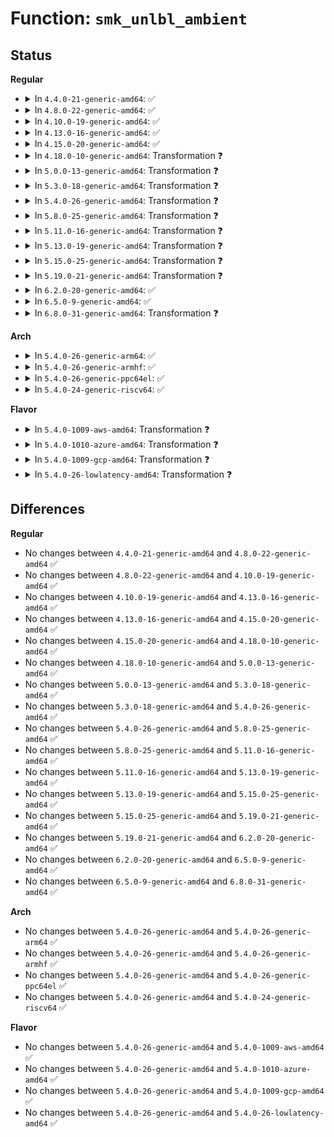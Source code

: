 # Function: <code>smk_unlbl_ambient</code>

## Status
<b>Regular</b>
<ul>
<li>
<details>
<summary>In <code>4.4.0-21-generic-amd64</code>: ✅</summary>

```c
void smk_unlbl_ambient(char * oldambient)
```

```json
{
  "name": "smk_unlbl_ambient",
  "collision_type": "Unique Static",
  "inline_type": "No",
  "funcs": [
    {
      "addr": 18446744071582400592,
      "name": "smk_unlbl_ambient",
      "external": false,
      "loc": "security/smack/smackfs.c:754",
      "file": "security/smack/smackfs.c",
      "inline": "seen, unknown",
      "caller_inline": [],
      "caller_func": [
        "security/smack/smackfs.c:smk_write_ambient"
      ]
    }
  ],
  "symbols": [
    {
      "addr": 18446744071582400592,
      "name": "smk_unlbl_ambient",
      "section": ".text",
      "bind": "STB_LOCAL",
      "size": 249
    }
  ]
}
```
</details>
</li>
<li>
<details>
<summary>In <code>4.8.0-22-generic-amd64</code>: ✅</summary>

```c
void smk_unlbl_ambient(char * oldambient)
```

```json
{
  "name": "smk_unlbl_ambient",
  "collision_type": "Unique Static",
  "inline_type": "No",
  "funcs": [
    {
      "addr": 18446744071582621664,
      "name": "smk_unlbl_ambient",
      "external": false,
      "loc": "security/smack/smackfs.c:749",
      "file": "security/smack/smackfs.c",
      "inline": "seen, unknown",
      "caller_inline": [],
      "caller_func": [
        "security/smack/smackfs.c:smk_write_ambient"
      ]
    }
  ],
  "symbols": [
    {
      "addr": 18446744071582621664,
      "name": "smk_unlbl_ambient",
      "section": ".text",
      "bind": "STB_LOCAL",
      "size": 245
    }
  ]
}
```
</details>
</li>
<li>
<details>
<summary>In <code>4.10.0-19-generic-amd64</code>: ✅</summary>

```c
void smk_unlbl_ambient(char * oldambient)
```

```json
{
  "name": "smk_unlbl_ambient",
  "collision_type": "Unique Static",
  "inline_type": "No",
  "funcs": [
    {
      "addr": 18446744071582715088,
      "name": "smk_unlbl_ambient",
      "external": false,
      "loc": "security/smack/smackfs.c:749",
      "file": "security/smack/smackfs.c",
      "inline": "seen, unknown",
      "caller_inline": [],
      "caller_func": [
        "security/smack/smackfs.c:smk_write_ambient"
      ]
    }
  ],
  "symbols": [
    {
      "addr": 18446744071582715088,
      "name": "smk_unlbl_ambient",
      "section": ".text",
      "bind": "STB_LOCAL",
      "size": 245
    }
  ]
}
```
</details>
</li>
<li>
<details>
<summary>In <code>4.13.0-16-generic-amd64</code>: ✅</summary>

```c
void smk_unlbl_ambient(char * oldambient)
```

```json
{
  "name": "smk_unlbl_ambient",
  "collision_type": "Unique Static",
  "inline_type": "No",
  "funcs": [
    {
      "addr": 18446744071582808256,
      "name": "smk_unlbl_ambient",
      "external": false,
      "loc": "security/smack/smackfs.c:754",
      "file": "security/smack/smackfs.c",
      "inline": "seen, unknown",
      "caller_inline": [],
      "caller_func": [
        "security/smack/smackfs.c:smk_write_ambient"
      ]
    }
  ],
  "symbols": [
    {
      "addr": 18446744071582808256,
      "name": "smk_unlbl_ambient",
      "section": ".text",
      "bind": "STB_LOCAL",
      "size": 253
    }
  ]
}
```
</details>
</li>
<li>
<details>
<summary>In <code>4.15.0-20-generic-amd64</code>: ✅</summary>

```c
void smk_unlbl_ambient(char * oldambient)
```

```json
{
  "name": "smk_unlbl_ambient",
  "collision_type": "Unique Static",
  "inline_type": "No",
  "funcs": [
    {
      "addr": 18446744071582965072,
      "name": "smk_unlbl_ambient",
      "external": false,
      "loc": "security/smack/smackfs.c:754",
      "file": "security/smack/smackfs.c",
      "inline": "seen, unknown",
      "caller_inline": [],
      "caller_func": [
        "security/smack/smackfs.c:smk_write_ambient"
      ]
    }
  ],
  "symbols": [
    {
      "addr": 18446744071582965072,
      "name": "smk_unlbl_ambient",
      "section": ".text",
      "bind": "STB_LOCAL",
      "size": 253
    }
  ]
}
```
</details>
</li>
<li>
<details>
<summary>In <code>4.18.0-10-generic-amd64</code>: Transformation ❓</summary>

```c
void smk_unlbl_ambient(char * oldambient)
```

```json
{
  "name": "smk_unlbl_ambient",
  "collision_type": "Unique Static",
  "inline_type": "No",
  "funcs": [
    {
      "addr": 0,
      "name": "smk_unlbl_ambient",
      "external": false,
      "loc": "security/smack/smackfs.c:754",
      "file": "security/smack/smackfs.c",
      "inline": "seen, unknown",
      "caller_inline": [],
      "caller_func": [
        "security/smack/smackfs.c:init_smk_fs",
        "security/smack/smackfs.c:smk_write_ambient"
      ]
    }
  ],
  "symbols": [
    {
      "addr": 18446744071583166048,
      "name": "smk_unlbl_ambient",
      "section": ".text",
      "bind": "STB_LOCAL",
      "size": 194
    },
    {
      "addr": 18446744071583172990,
      "name": "smk_unlbl_ambient.cold.21",
      "section": ".text",
      "bind": "STB_LOCAL",
      "size": 62
    }
  ]
}
```
</details>
</li>
<li>
<details>
<summary>In <code>5.0.0-13-generic-amd64</code>: Transformation ❓</summary>

```c
void smk_unlbl_ambient(char * oldambient)
```

```json
{
  "name": "smk_unlbl_ambient",
  "collision_type": "Unique Static",
  "inline_type": "No",
  "funcs": [
    {
      "addr": 0,
      "name": "smk_unlbl_ambient",
      "external": false,
      "loc": "security/smack/smackfs.c:754",
      "file": "security/smack/smackfs.c",
      "inline": "seen, unknown",
      "caller_inline": [],
      "caller_func": [
        "security/smack/smackfs.c:init_smk_fs",
        "security/smack/smackfs.c:smk_write_ambient"
      ]
    }
  ],
  "symbols": [
    {
      "addr": 18446744071583283152,
      "name": "smk_unlbl_ambient",
      "section": ".text",
      "bind": "STB_LOCAL",
      "size": 202
    },
    {
      "addr": 18446744071583289294,
      "name": "smk_unlbl_ambient.cold.21",
      "section": ".text",
      "bind": "STB_LOCAL",
      "size": 62
    }
  ]
}
```
</details>
</li>
<li>
<details>
<summary>In <code>5.3.0-18-generic-amd64</code>: Transformation ❓</summary>

```c
void smk_unlbl_ambient(char * oldambient)
```

```json
{
  "name": "smk_unlbl_ambient",
  "collision_type": "Unique Static",
  "inline_type": "No",
  "funcs": [
    {
      "addr": 0,
      "name": "smk_unlbl_ambient",
      "external": false,
      "loc": "security/smack/smackfs.c:726",
      "file": "security/smack/smackfs.c",
      "inline": "seen, unknown",
      "caller_inline": [],
      "caller_func": [
        "security/smack/smackfs.c:init_smk_fs",
        "security/smack/smackfs.c:smk_write_ambient"
      ]
    }
  ],
  "symbols": [
    {
      "addr": 18446744071583470528,
      "name": "smk_unlbl_ambient",
      "section": ".text",
      "bind": "STB_LOCAL",
      "size": 206
    },
    {
      "addr": 18446744071583476587,
      "name": "smk_unlbl_ambient.cold",
      "section": ".text",
      "bind": "STB_LOCAL",
      "size": 62
    }
  ]
}
```
</details>
</li>
<li>
<details>
<summary>In <code>5.4.0-26-generic-amd64</code>: Transformation ❓</summary>

```c
void smk_unlbl_ambient(char * oldambient)
```

```json
{
  "name": "smk_unlbl_ambient",
  "collision_type": "Unique Static",
  "inline_type": "No",
  "funcs": [
    {
      "addr": 0,
      "name": "smk_unlbl_ambient",
      "external": false,
      "loc": "security/smack/smackfs.c:726",
      "file": "security/smack/smackfs.c",
      "inline": "seen, unknown",
      "caller_inline": [],
      "caller_func": [
        "security/smack/smackfs.c:init_smk_fs",
        "security/smack/smackfs.c:smk_write_ambient"
      ]
    }
  ],
  "symbols": [
    {
      "addr": 18446744071583576480,
      "name": "smk_unlbl_ambient",
      "section": ".text",
      "bind": "STB_LOCAL",
      "size": 206
    },
    {
      "addr": 18446744071583582539,
      "name": "smk_unlbl_ambient.cold",
      "section": ".text",
      "bind": "STB_LOCAL",
      "size": 62
    }
  ]
}
```
</details>
</li>
<li>
<details>
<summary>In <code>5.8.0-25-generic-amd64</code>: Transformation ❓</summary>

```c
void smk_unlbl_ambient(char * oldambient)
```

```json
{
  "name": "smk_unlbl_ambient",
  "collision_type": "Unique Static",
  "inline_type": "No",
  "funcs": [
    {
      "addr": 0,
      "name": "smk_unlbl_ambient",
      "external": false,
      "loc": "security/smack/smackfs.c:727",
      "file": "security/smack/smackfs.c",
      "inline": "seen, unknown",
      "caller_inline": [],
      "caller_func": [
        "security/smack/smackfs.c:init_smk_fs",
        "security/smack/smackfs.c:smk_write_ambient"
      ]
    }
  ],
  "symbols": [
    {
      "addr": 18446744071583928272,
      "name": "smk_unlbl_ambient",
      "section": ".text",
      "bind": "STB_LOCAL",
      "size": 164
    },
    {
      "addr": 18446744071583935131,
      "name": "smk_unlbl_ambient.cold",
      "section": ".text",
      "bind": "STB_LOCAL",
      "size": 62
    }
  ]
}
```
</details>
</li>
<li>
<details>
<summary>In <code>5.11.0-16-generic-amd64</code>: Transformation ❓</summary>

```c
void smk_unlbl_ambient(char * oldambient)
```

```json
{
  "name": "smk_unlbl_ambient",
  "collision_type": "Unique Static",
  "inline_type": "No",
  "funcs": [
    {
      "addr": 0,
      "name": "smk_unlbl_ambient",
      "external": false,
      "loc": "security/smack/smackfs.c:727",
      "file": "security/smack/smackfs.c",
      "inline": "seen, unknown",
      "caller_inline": [],
      "caller_func": [
        "security/smack/smackfs.c:init_smk_fs",
        "security/smack/smackfs.c:smk_write_ambient"
      ]
    }
  ],
  "symbols": [
    {
      "addr": 18446744071584048448,
      "name": "smk_unlbl_ambient",
      "section": ".text",
      "bind": "STB_LOCAL",
      "size": 164
    },
    {
      "addr": 18446744071591367358,
      "name": "smk_unlbl_ambient.cold",
      "section": ".text",
      "bind": "STB_LOCAL",
      "size": 62
    }
  ]
}
```
</details>
</li>
<li>
<details>
<summary>In <code>5.13.0-19-generic-amd64</code>: Transformation ❓</summary>

```c
void smk_unlbl_ambient(char * oldambient)
```

```json
{
  "name": "smk_unlbl_ambient",
  "collision_type": "Unique Static",
  "inline_type": "No",
  "funcs": [
    {
      "addr": 0,
      "name": "smk_unlbl_ambient",
      "external": false,
      "loc": "security/smack/smackfs.c:727",
      "file": "security/smack/smackfs.c",
      "inline": "seen, unknown",
      "caller_inline": [],
      "caller_func": [
        "security/smack/smackfs.c:init_smk_fs",
        "security/smack/smackfs.c:smk_write_ambient"
      ]
    }
  ],
  "symbols": [
    {
      "addr": 18446744071584076208,
      "name": "smk_unlbl_ambient",
      "section": ".text",
      "bind": "STB_LOCAL",
      "size": 167
    },
    {
      "addr": 18446744071591310407,
      "name": "smk_unlbl_ambient.cold",
      "section": ".text",
      "bind": "STB_LOCAL",
      "size": 62
    }
  ]
}
```
</details>
</li>
<li>
<details>
<summary>In <code>5.15.0-25-generic-amd64</code>: Transformation ❓</summary>

```c
void smk_unlbl_ambient(char * oldambient)
```

```json
{
  "name": "smk_unlbl_ambient",
  "collision_type": "Unique Static",
  "inline_type": "No",
  "funcs": [
    {
      "addr": 0,
      "name": "smk_unlbl_ambient",
      "external": false,
      "loc": "security/smack/smackfs.c:725",
      "file": "security/smack/smackfs.c",
      "inline": "seen, unknown",
      "caller_inline": [],
      "caller_func": [
        "security/smack/smackfs.c:init_smk_fs",
        "security/smack/smackfs.c:smk_write_ambient"
      ]
    }
  ],
  "symbols": [
    {
      "addr": 18446744071584448256,
      "name": "smk_unlbl_ambient",
      "section": ".text",
      "bind": "STB_LOCAL",
      "size": 167
    },
    {
      "addr": 18446744071592301941,
      "name": "smk_unlbl_ambient.cold",
      "section": ".text",
      "bind": "STB_LOCAL",
      "size": 62
    }
  ]
}
```
</details>
</li>
<li>
<details>
<summary>In <code>5.19.0-21-generic-amd64</code>: Transformation ❓</summary>

```c
void smk_unlbl_ambient(char * oldambient)
```

```json
{
  "name": "smk_unlbl_ambient",
  "collision_type": "Unique Static",
  "inline_type": "No",
  "funcs": [
    {
      "addr": 0,
      "name": "smk_unlbl_ambient",
      "external": false,
      "loc": "security/smack/smackfs.c:725",
      "file": "security/smack/smackfs.c",
      "inline": "seen, unknown",
      "caller_inline": [],
      "caller_func": [
        "security/smack/smackfs.c:init_smk_fs",
        "security/smack/smackfs.c:smk_write_ambient"
      ]
    }
  ],
  "symbols": [
    {
      "addr": 18446744071585088528,
      "name": "smk_unlbl_ambient",
      "section": ".text",
      "bind": "STB_LOCAL",
      "size": 313
    },
    {
      "addr": 18446744071594083213,
      "name": "smk_unlbl_ambient.cold",
      "section": ".text",
      "bind": "STB_LOCAL",
      "size": 62
    }
  ]
}
```
</details>
</li>
<li>
<details>
<summary>In <code>6.2.0-20-generic-amd64</code>: ✅</summary>

```c
void smk_unlbl_ambient(char * oldambient)
```

```json
{
  "name": "smk_unlbl_ambient",
  "collision_type": "Unique Static",
  "inline_type": "No",
  "funcs": [
    {
      "addr": 18446744071585811904,
      "name": "smk_unlbl_ambient",
      "external": false,
      "loc": "security/smack/smackfs.c:725",
      "file": "security/smack/smackfs.c",
      "inline": "seen, unknown",
      "caller_inline": [],
      "caller_func": [
        "security/smack/smackfs.c:init_smk_fs",
        "security/smack/smackfs.c:init_smk_fs",
        "security/smack/smackfs.c:smk_write_ambient"
      ]
    }
  ],
  "symbols": [
    {
      "addr": 18446744071585811904,
      "name": "smk_unlbl_ambient",
      "section": ".text",
      "bind": "STB_LOCAL",
      "size": 368
    }
  ]
}
```
</details>
</li>
<li>
<details>
<summary>In <code>6.5.0-9-generic-amd64</code>: ✅</summary>

```c
void smk_unlbl_ambient(char * oldambient)
```

```json
{
  "name": "smk_unlbl_ambient",
  "collision_type": "Unique Static",
  "inline_type": "No",
  "funcs": [
    {
      "addr": 18446744071586043808,
      "name": "smk_unlbl_ambient",
      "external": false,
      "loc": "security/smack/smackfs.c:725",
      "file": "security/smack/smackfs.c",
      "inline": "seen, unknown",
      "caller_inline": [],
      "caller_func": [
        "security/smack/smackfs.c:init_smk_fs",
        "security/smack/smackfs.c:init_smk_fs",
        "security/smack/smackfs.c:smk_write_ambient"
      ]
    }
  ],
  "symbols": [
    {
      "addr": 18446744071586043808,
      "name": "smk_unlbl_ambient",
      "section": ".text",
      "bind": "STB_LOCAL",
      "size": 368
    }
  ]
}
```
</details>
</li>
<li>
<details>
<summary>In <code>6.8.0-31-generic-amd64</code>: Transformation ❓</summary>

```c
void smk_unlbl_ambient(char * oldambient)
```

```json
{
  "name": "smk_unlbl_ambient",
  "collision_type": "Unique Static",
  "inline_type": "No",
  "funcs": [
    {
      "addr": 0,
      "name": "smk_unlbl_ambient",
      "external": false,
      "loc": "security/smack/smackfs.c:726",
      "file": "security/smack/smackfs.c",
      "inline": "seen, unknown",
      "caller_inline": [],
      "caller_func": [
        "security/smack/smackfs.c:init_smk_fs",
        "security/smack/smackfs.c:init_smk_fs",
        "security/smack/smackfs.c:smk_write_ambient"
      ]
    }
  ],
  "symbols": [
    {
      "addr": 18446744071586289280,
      "name": "smk_unlbl_ambient",
      "section": ".text",
      "bind": "STB_LOCAL",
      "size": 359
    },
    {
      "addr": 18446744071597526800,
      "name": "smk_unlbl_ambient.cold",
      "section": ".text",
      "bind": "STB_LOCAL",
      "size": 20
    }
  ]
}
```
</details>
</li>
</ul>
<b>Arch</b>
<ul>
<li>
<details>
<summary>In <code>5.4.0-26-generic-arm64</code>: ✅</summary>

```c
void smk_unlbl_ambient(char * oldambient)
```

```json
{
  "name": "smk_unlbl_ambient",
  "collision_type": "Unique Static",
  "inline_type": "No",
  "funcs": [
    {
      "addr": 18446603336495352992,
      "name": "smk_unlbl_ambient",
      "external": false,
      "loc": "security/smack/smackfs.c:726",
      "file": "security/smack/smackfs.c",
      "inline": "seen, unknown",
      "caller_inline": [],
      "caller_func": [
        "security/smack/smackfs.c:init_smk_fs",
        "security/smack/smackfs.c:smk_write_ambient"
      ]
    }
  ],
  "symbols": [
    {
      "addr": 18446603336495352992,
      "name": "smk_unlbl_ambient",
      "section": ".text",
      "bind": "STB_LOCAL",
      "size": 300
    }
  ]
}
```
</details>
</li>
<li>
<details>
<summary>In <code>5.4.0-26-generic-armhf</code>: ✅</summary>

```c
void smk_unlbl_ambient(char * oldambient)
```

```json
{
  "name": "smk_unlbl_ambient",
  "collision_type": "Unique Static",
  "inline_type": "No",
  "funcs": [
    {
      "addr": 3228728848,
      "name": "smk_unlbl_ambient",
      "external": false,
      "loc": "security/smack/smackfs.c:726",
      "file": "security/smack/smackfs.c",
      "inline": "seen, unknown",
      "caller_inline": [],
      "caller_func": [
        "security/smack/smackfs.c:init_smk_fs",
        "security/smack/smackfs.c:smk_write_ambient"
      ]
    }
  ],
  "symbols": [
    {
      "addr": 3228728848,
      "name": "smk_unlbl_ambient",
      "section": ".text",
      "bind": "STB_LOCAL",
      "size": 308
    }
  ]
}
```
</details>
</li>
<li>
<details>
<summary>In <code>5.4.0-26-generic-ppc64el</code>: ✅</summary>

```c
void smk_unlbl_ambient(char * oldambient)
```

```json
{
  "name": "smk_unlbl_ambient",
  "collision_type": "Unique Static",
  "inline_type": "No",
  "funcs": [
    {
      "addr": 13835058055289363248,
      "name": "smk_unlbl_ambient",
      "external": false,
      "loc": "security/smack/smackfs.c:726",
      "file": "security/smack/smackfs.c",
      "inline": "seen, unknown",
      "caller_inline": [],
      "caller_func": [
        "security/smack/smackfs.c:init_smk_fs",
        "security/smack/smackfs.c:smk_write_ambient"
      ]
    }
  ],
  "symbols": [
    {
      "addr": 13835058055289363248,
      "name": "smk_unlbl_ambient",
      "section": ".text",
      "bind": "STB_LOCAL",
      "size": 332
    }
  ]
}
```
</details>
</li>
<li>
<details>
<summary>In <code>5.4.0-24-generic-riscv64</code>: ✅</summary>

```c
void smk_unlbl_ambient(char * oldambient)
```

```json
{
  "name": "smk_unlbl_ambient",
  "collision_type": "Unique Static",
  "inline_type": "No",
  "funcs": [
    {
      "addr": 18446743936274562374,
      "name": "smk_unlbl_ambient",
      "external": false,
      "loc": "security/smack/smackfs.c:726",
      "file": "security/smack/smackfs.c",
      "inline": "seen, unknown",
      "caller_inline": [],
      "caller_func": [
        "security/smack/smackfs.c:init_smk_fs",
        "security/smack/smackfs.c:smk_write_ambient"
      ]
    }
  ],
  "symbols": [
    {
      "addr": 18446743936274562374,
      "name": "smk_unlbl_ambient",
      "section": ".text",
      "bind": "STB_LOCAL",
      "size": 210
    }
  ]
}
```
</details>
</li>
</ul>
<b>Flavor</b>
<ul>
<li>
<details>
<summary>In <code>5.4.0-1009-aws-amd64</code>: Transformation ❓</summary>

```c
void smk_unlbl_ambient(char * oldambient)
```

```json
{
  "name": "smk_unlbl_ambient",
  "collision_type": "Unique Static",
  "inline_type": "No",
  "funcs": [
    {
      "addr": 0,
      "name": "smk_unlbl_ambient",
      "external": false,
      "loc": "security/smack/smackfs.c:726",
      "file": "security/smack/smackfs.c",
      "inline": "seen, unknown",
      "caller_inline": [],
      "caller_func": [
        "security/smack/smackfs.c:init_smk_fs",
        "security/smack/smackfs.c:smk_write_ambient"
      ]
    }
  ],
  "symbols": [
    {
      "addr": 18446744071583545216,
      "name": "smk_unlbl_ambient",
      "section": ".text",
      "bind": "STB_LOCAL",
      "size": 206
    },
    {
      "addr": 18446744071583551275,
      "name": "smk_unlbl_ambient.cold",
      "section": ".text",
      "bind": "STB_LOCAL",
      "size": 62
    }
  ]
}
```
</details>
</li>
<li>
<details>
<summary>In <code>5.4.0-1010-azure-amd64</code>: Transformation ❓</summary>

```c
void smk_unlbl_ambient(char * oldambient)
```

```json
{
  "name": "smk_unlbl_ambient",
  "collision_type": "Unique Static",
  "inline_type": "No",
  "funcs": [
    {
      "addr": 0,
      "name": "smk_unlbl_ambient",
      "external": false,
      "loc": "security/smack/smackfs.c:726",
      "file": "security/smack/smackfs.c",
      "inline": "seen, unknown",
      "caller_inline": [],
      "caller_func": [
        "security/smack/smackfs.c:init_smk_fs",
        "security/smack/smackfs.c:smk_write_ambient"
      ]
    }
  ],
  "symbols": [
    {
      "addr": 18446744071583482272,
      "name": "smk_unlbl_ambient",
      "section": ".text",
      "bind": "STB_LOCAL",
      "size": 206
    },
    {
      "addr": 18446744071583488331,
      "name": "smk_unlbl_ambient.cold",
      "section": ".text",
      "bind": "STB_LOCAL",
      "size": 62
    }
  ]
}
```
</details>
</li>
<li>
<details>
<summary>In <code>5.4.0-1009-gcp-amd64</code>: Transformation ❓</summary>

```c
void smk_unlbl_ambient(char * oldambient)
```

```json
{
  "name": "smk_unlbl_ambient",
  "collision_type": "Unique Static",
  "inline_type": "No",
  "funcs": [
    {
      "addr": 0,
      "name": "smk_unlbl_ambient",
      "external": false,
      "loc": "security/smack/smackfs.c:726",
      "file": "security/smack/smackfs.c",
      "inline": "seen, unknown",
      "caller_inline": [],
      "caller_func": [
        "security/smack/smackfs.c:init_smk_fs",
        "security/smack/smackfs.c:smk_write_ambient"
      ]
    }
  ],
  "symbols": [
    {
      "addr": 18446744071583528992,
      "name": "smk_unlbl_ambient",
      "section": ".text",
      "bind": "STB_LOCAL",
      "size": 206
    },
    {
      "addr": 18446744071583535051,
      "name": "smk_unlbl_ambient.cold",
      "section": ".text",
      "bind": "STB_LOCAL",
      "size": 62
    }
  ]
}
```
</details>
</li>
<li>
<details>
<summary>In <code>5.4.0-26-lowlatency-amd64</code>: Transformation ❓</summary>

```c
void smk_unlbl_ambient(char * oldambient)
```

```json
{
  "name": "smk_unlbl_ambient",
  "collision_type": "Unique Static",
  "inline_type": "No",
  "funcs": [
    {
      "addr": 0,
      "name": "smk_unlbl_ambient",
      "external": false,
      "loc": "security/smack/smackfs.c:726",
      "file": "security/smack/smackfs.c",
      "inline": "seen, unknown",
      "caller_inline": [],
      "caller_func": [
        "security/smack/smackfs.c:init_smk_fs",
        "security/smack/smackfs.c:smk_write_ambient"
      ]
    }
  ],
  "symbols": [
    {
      "addr": 18446744071583625936,
      "name": "smk_unlbl_ambient",
      "section": ".text",
      "bind": "STB_LOCAL",
      "size": 206
    },
    {
      "addr": 18446744071583631995,
      "name": "smk_unlbl_ambient.cold",
      "section": ".text",
      "bind": "STB_LOCAL",
      "size": 62
    }
  ]
}
```
</details>
</li>
</ul>

## Differences
<b>Regular</b>
<ul>
<li>
No changes between <code>4.4.0-21-generic-amd64</code> and <code>4.8.0-22-generic-amd64</code> ✅
</li>
<li>
No changes between <code>4.8.0-22-generic-amd64</code> and <code>4.10.0-19-generic-amd64</code> ✅
</li>
<li>
No changes between <code>4.10.0-19-generic-amd64</code> and <code>4.13.0-16-generic-amd64</code> ✅
</li>
<li>
No changes between <code>4.13.0-16-generic-amd64</code> and <code>4.15.0-20-generic-amd64</code> ✅
</li>
<li>
No changes between <code>4.15.0-20-generic-amd64</code> and <code>4.18.0-10-generic-amd64</code> ✅
</li>
<li>
No changes between <code>4.18.0-10-generic-amd64</code> and <code>5.0.0-13-generic-amd64</code> ✅
</li>
<li>
No changes between <code>5.0.0-13-generic-amd64</code> and <code>5.3.0-18-generic-amd64</code> ✅
</li>
<li>
No changes between <code>5.3.0-18-generic-amd64</code> and <code>5.4.0-26-generic-amd64</code> ✅
</li>
<li>
No changes between <code>5.4.0-26-generic-amd64</code> and <code>5.8.0-25-generic-amd64</code> ✅
</li>
<li>
No changes between <code>5.8.0-25-generic-amd64</code> and <code>5.11.0-16-generic-amd64</code> ✅
</li>
<li>
No changes between <code>5.11.0-16-generic-amd64</code> and <code>5.13.0-19-generic-amd64</code> ✅
</li>
<li>
No changes between <code>5.13.0-19-generic-amd64</code> and <code>5.15.0-25-generic-amd64</code> ✅
</li>
<li>
No changes between <code>5.15.0-25-generic-amd64</code> and <code>5.19.0-21-generic-amd64</code> ✅
</li>
<li>
No changes between <code>5.19.0-21-generic-amd64</code> and <code>6.2.0-20-generic-amd64</code> ✅
</li>
<li>
No changes between <code>6.2.0-20-generic-amd64</code> and <code>6.5.0-9-generic-amd64</code> ✅
</li>
<li>
No changes between <code>6.5.0-9-generic-amd64</code> and <code>6.8.0-31-generic-amd64</code> ✅
</li>
</ul>
<b>Arch</b>
<ul>
<li>
No changes between <code>5.4.0-26-generic-amd64</code> and <code>5.4.0-26-generic-arm64</code> ✅
</li>
<li>
No changes between <code>5.4.0-26-generic-amd64</code> and <code>5.4.0-26-generic-armhf</code> ✅
</li>
<li>
No changes between <code>5.4.0-26-generic-amd64</code> and <code>5.4.0-26-generic-ppc64el</code> ✅
</li>
<li>
No changes between <code>5.4.0-26-generic-amd64</code> and <code>5.4.0-24-generic-riscv64</code> ✅
</li>
</ul>
<b>Flavor</b>
<ul>
<li>
No changes between <code>5.4.0-26-generic-amd64</code> and <code>5.4.0-1009-aws-amd64</code> ✅
</li>
<li>
No changes between <code>5.4.0-26-generic-amd64</code> and <code>5.4.0-1010-azure-amd64</code> ✅
</li>
<li>
No changes between <code>5.4.0-26-generic-amd64</code> and <code>5.4.0-1009-gcp-amd64</code> ✅
</li>
<li>
No changes between <code>5.4.0-26-generic-amd64</code> and <code>5.4.0-26-lowlatency-amd64</code> ✅
</li>
</ul>
